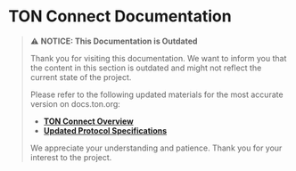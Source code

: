 # TON Connect Documentation

> ⚠️ **NOTICE: This Documentation is Outdated**
>
> Thank you for visiting this documentation. We want to inform you that the content in this section is outdated and might not reflect the current state of the project.
> 
> Please refer to the following updated materials for the most accurate version on docs.ton.org:
> 
> - [**TON Connect Overview**](https://docs.ton.org/develop/dapps/ton-connect/overview)
> - [**Updated Protocol Specifications**](https://docs.ton.org/develop/dapps/ton-connect/protocol/)
> 
> We appreciate your understanding and patience. Thank you for your interest to the project.